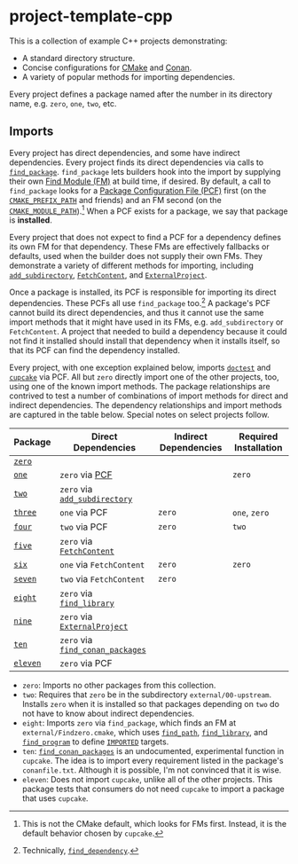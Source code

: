 # project-template-cpp

This is a collection of example C++ projects demonstrating:

- A standard directory structure.
- Concise configurations for [CMake] and [Conan].
- A variety of popular methods for importing dependencies.

[CMake]: https://cmake.org/cmake/help/latest/manual/cmake.1.html
[Conan]: https://docs.conan.io/

Every project defines a package named after the number in its directory name,
e.g. `zero`, `one`, `two`, etc.

## Imports

Every project has direct dependencies,
and some have indirect dependencies.
Every project finds its direct dependencies via calls to [`find_package`].
`find_package` lets builders hook into the import
by supplying their own [Find Module (FM)][FM] at build time, if desired.
By default, a call to `find_package` looks for
a [Package Configuration File (PCF)][PCF] first
(on the [`CMAKE_PREFIX_PATH`] and friends)
and an FM second (on the [`CMAKE_MODULE_PATH`]).[^1]
When a PCF exists for a package, we say that package is **installed**.

[^1]: This is not the CMake default, which looks for FMs first.
Instead, it is the default behavior chosen by `cupcake`.

Every project that does not expect to find a PCF for a dependency 
defines its own FM for that dependency.
These FMs are effectively fallbacks or defaults,
used when the builder does not supply their own FMs.
They demonstrate a variety of different methods for importing,
including [`add_subdirectory`], [`FetchContent`], and [`ExternalProject`].

Once a package is installed,
its PCF is responsible for importing its direct dependencies.
These PCFs all use `find_package` too.[^2]
A package's PCF cannot build its direct dependencies,
and thus it cannot use the same import methods
that it might have used in its FMs,
e.g. `add_subdirectory` or `FetchContent`.
A project that needed to build a dependency
because it could not find it installed
should install that dependency when it installs itself,
so that its PCF can find the dependency installed.

Every project,
with one exception explained below,
imports [`doctest`] and [`cupcake`](./cupcake) via PCF.
All but `zero` directly import one of the other projects, too,
using one of the known import methods.
The package relationships are contrived to test a number of combinations of
import methods for direct and indirect dependencies.
The dependency relationships and import methods are captured in the table
below.
Special notes on select projects follow.

Package | Direct Dependencies | Indirect Dependencies | Required Installation
---|---|---|---
[`zero`](./00-upstream) |
[`one`](./01-find-package) | `zero` via [PCF] | | `zero` |
[`two`](./02-add-subdirectory) | `zero` via [`add_subdirectory`] |
[`three`](./03-fp-fp) | `one` via PCF | `zero` | `one`, `zero` |
[`four`](./04-as-fp) | `two` via PCF | `zero` | `two` |
[`five`](./05-fetch-content) | `zero` via [`FetchContent`] |
[`six`](./06-fp-fc) | `one` via `FetchContent` | `zero` | `zero` |
[`seven`](./07-as-fc) | `two` via `FetchContent` | `zero` |
[`eight`](./08-find-module) | `zero` via [`find_library`] |
[`nine`](./09-external-project) | `zero` via [`ExternalProject`] |
[`ten`](./10-conan) | `zero` via [`find_conan_packages`] |
[`eleven`](./11-no-cupcake) | `zero` via PCF

- `zero`: Imports no other packages from this collection.
- `two`:
    Requires that `zero` be in the subdirectory `external/00-upstream`.
    Installs `zero` when it is installed so that packages depending on `two`
    do not have to know about indirect dependencies.
- `eight`: Imports `zero` via `find_package`,
    which finds an FM at `external/Findzero.cmake`,
    which uses [`find_path`], [`find_library`], and [`find_program`]
    to define [`IMPORTED`] targets.
- `ten`: [`find_conan_packages`] is an undocumented, experimental function in
    `cupcake`.
    The idea is to import every requirement listed in the package's
    `conanfile.txt`.
    Although it is possible, I'm not convinced that it is wise.
- `eleven`: Does not import `cupcake`, unlike all of the other projects.
    This package tests that consumers do not need `cupcake` to import
    a package that uses `cupcake`.

[^3]: The abbreviations in directory names indicate the import methods used,
  and their order: `fp` = [`find_package`], `as` = [`add_subdirectory`],
  `fc` = [`FetchContent`].
[^2]: Technically, [`find_dependency`].

[`doctest`]: https://github.com/doctest/doctest
[`find_package`]: https://cmake.org/cmake/help/latest/command/find_package.html
[`find_dependency`]: https://cmake.org/cmake/help/latest/module/CMakeFindDependencyMacro.html
[`add_subdirectory`]: https://cmake.org/cmake/help/latest/command/add_subdirectory.html
[`FetchContent`]: https://cmake.org/cmake/help/latest/module/FetchContent.html
[`ExternalProject`]: https://cmake.org/cmake/help/latest/module/ExternalProject.html
[`CMAKE_PREFIX_PATH`]: https://cmake.org/cmake/help/latest/variable/CMAKE_PREFIX_PATH.html
[`CMAKE_MODULE_PATH`]: https://cmake.org/cmake/help/latest/variable/CMAKE_MODULE_PATH.html
[`CMAKE_INSTALL_PREFIX`]: https://cmake.org/cmake/help/latest/variable/CMAKE_INSTALL_PREFIX.html
[`CMAKE_SYSTEM_PREFIX_PATH`]: https://cmake.org/cmake/help/latest/variable/CMAKE_SYSTEM_PREFIX_PATH.html
[`CMAKE_TOOLCHAIN_FILE`]: https://cmake.org/cmake/help/latest/variable/CMAKE_TOOLCHAIN_FILE.html
[PCF]: https://cmake.org/cmake/help/latest/manual/cmake-packages.7.html#config-file-packages
[FM]: https://cmake.org/cmake/help/latest/manual/cmake-packages.7.html#find-module-packages
[`find_path`]: https://cmake.org/cmake/help/latest/command/find_path.html
[`find_library`]: https://cmake.org/cmake/help/latest/command/find_library.html
[`find_program`]: https://cmake.org/cmake/help/latest/command/find_program.html
[`IMPORTED`]: https://cmake.org/cmake/help/latest/guide/importing-exporting/index.html#importing-targets
[`find_conan_packages`]: ./cupcake/cmake/cupcake_find_conan_packages.cmake

[1]: https://cmake.org/cmake/help/latest/manual/cmake-toolchains.7.html
